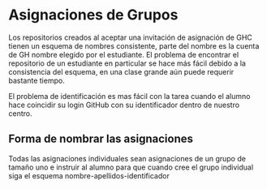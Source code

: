 
# Asignaciones de Grupos

Los repositorios creados al aceptar una invitación de asignación de GHC tienen un esquema de nombres consistente, parte del nombre es la cuenta de GH nombre elegido por el estudiante. 
El problema de encontrar el repositorio de un estudiante en particular se hace más fácil debido a la consistencia del esquema, en una clase grande aún puede requerir bastante tiempo. 

El problema de identificación es mas fácil con la tarea cuando el alumno hace coincidir su login GitHub con su identificador dentro de nuestro centro.

## Forma de nombrar las asignaciones

Todas las asignaciones individuales sean asignaciones de un grupo de tamaño uno e instruir al alumno para que cuando cree el grupo individual siga el esquema nombre-apellidos-identificador

